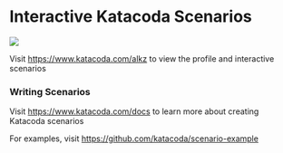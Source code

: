 # Interactive Katacoda Scenarios

[![](http://shields.katacoda.com/katacoda/alkz/count.svg)](https://www.katacoda.com/alkz "Get your profile on Katacoda.com")

Visit https://www.katacoda.com/alkz to view the profile and interactive scenarios

### Writing Scenarios
Visit https://www.katacoda.com/docs to learn more about creating Katacoda scenarios

For examples, visit https://github.com/katacoda/scenario-example
